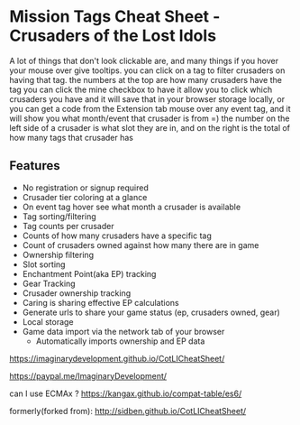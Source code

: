 Mission Tags Cheat Sheet - Crusaders of the Lost Idols
==================

A lot of things that don't look clickable are, and many things if you hover your mouse over give tooltips.
you can click on a tag to filter crusaders on having that tag.
the numbers at the top are how many crusaders have the tag
you can click the mine checkbox to have it allow you to click which crusaders you have
and it will save that in your browser storage locally, or you can get a code from the Extension tab
mouse over any event tag, and it will show you what month/event that crusader is from =)
the number on the left side of a crusader is what slot they are in, and on the right is the total of how many tags that crusader has

## Features ##


 - No registration or signup required
 - Crusader tier coloring at a glance
 - On event tag hover see what month a crusader is available
 - Tag sorting/filtering
 - Tag counts per crusader
 - Counts of how many crusaders have a specific tag
 - Count of crusaders owned against how many there are in game
 - Ownership filtering
 - Slot sorting
 - Enchantment Point(aka EP) tracking
 - Gear Tracking
 - Crusader ownership tracking
 - Caring is sharing effective EP calculations
 - Generate urls to share your game status (ep, crusaders owned, gear)
 - Local storage
 - Game data import via the network tab of your browser
   - Automatically imports ownership and EP data

https://imaginarydevelopment.github.io/CotLICheatSheet/

https://paypal.me/ImaginaryDevelopment/

can I use ECMAx ? https://kangax.github.io/compat-table/es6/

formerly(forked from):
http://sidben.github.io/CotLICheatSheet/

